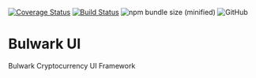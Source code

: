 [![Coverage Status](https://coveralls.io/repos/github/dustinengle/bulwark-ui/badge.svg?branch=master)](https://coveralls.io/github/dustinengle/bulwark-ui?branch=master)
[![Build Status](https://travis-ci.org/dustinengle/bulwark-ui.svg?branch=master)](https://travis-ci.org/dustinengle/bulwark-ui)
![npm bundle size (minified)](https://img.shields.io/bundlephobia/minzip/bulwark-ui.svg)
![GitHub](https://img.shields.io/github/license/dustinengle/bulwark-ui.svg)



# Bulwark UI
Bulwark Cryptocurrency UI Framework

